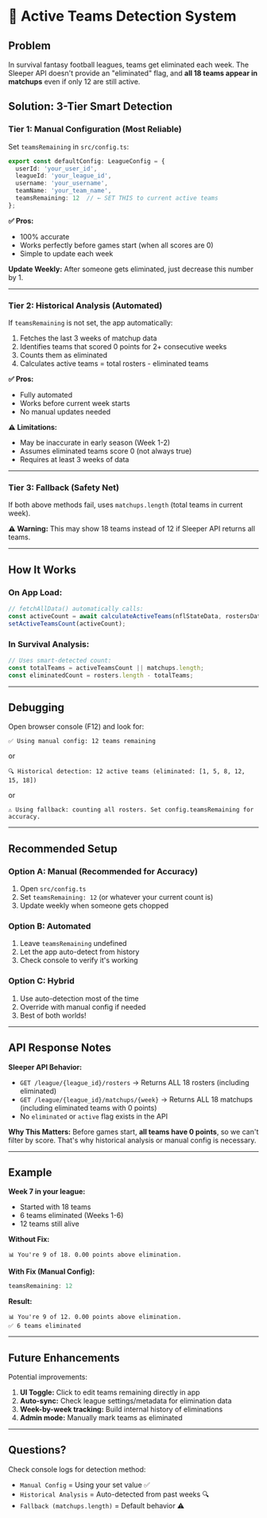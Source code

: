 # 🎯 Active Teams Detection System

## Problem
In survival fantasy football leagues, teams get eliminated each week. The Sleeper API doesn't provide an "eliminated" flag, and **all 18 teams appear in matchups** even if only 12 are still active.

## Solution: 3-Tier Smart Detection

### **Tier 1: Manual Configuration** (Most Reliable)
Set `teamsRemaining` in `src/config.ts`:

```typescript
export const defaultConfig: LeagueConfig = {
  userId: 'your_user_id',
  leagueId: 'your_league_id',
  username: 'your_username',
  teamName: 'your_team_name',
  teamsRemaining: 12  // ← SET THIS to current active teams
};
```

**✅ Pros:**
- 100% accurate
- Works perfectly before games start (when all scores are 0)
- Simple to update each week

**Update Weekly:**
After someone gets eliminated, just decrease this number by 1.

---

### **Tier 2: Historical Analysis** (Automated)
If `teamsRemaining` is not set, the app automatically:
1. Fetches the last 3 weeks of matchup data
2. Identifies teams that scored 0 points for 2+ consecutive weeks
3. Counts them as eliminated
4. Calculates active teams = total rosters - eliminated teams

**✅ Pros:**
- Fully automated
- Works before current week starts
- No manual updates needed

**⚠️ Limitations:**
- May be inaccurate in early season (Week 1-2)
- Assumes eliminated teams score 0 (not always true)
- Requires at least 3 weeks of data

---

### **Tier 3: Fallback** (Safety Net)
If both above methods fail, uses `matchups.length` (total teams in current week).

**⚠️ Warning:** This may show 18 teams instead of 12 if Sleeper API returns all teams.

---

## How It Works

### On App Load:
```typescript
// fetchAllData() automatically calls:
const activeCount = await calculateActiveTeams(nflStateData, rostersData);
setActiveTeamsCount(activeCount);
```

### In Survival Analysis:
```typescript
// Uses smart-detected count:
const totalTeams = activeTeamsCount || matchups.length;
const eliminatedCount = rosters.length - totalTeams;
```

---

## Debugging

Open browser console (F12) and look for:

```
✅ Using manual config: 12 teams remaining
```
or
```
🔍 Historical detection: 12 active teams (eliminated: [1, 5, 8, 12, 15, 18])
```
or
```
⚠️ Using fallback: counting all rosters. Set config.teamsRemaining for accuracy.
```

---

## Recommended Setup

### **Option A: Manual (Recommended for Accuracy)**
1. Open `src/config.ts`
2. Set `teamsRemaining: 12` (or whatever your current count is)
3. Update weekly when someone gets chopped

### **Option B: Automated**
1. Leave `teamsRemaining` undefined
2. Let the app auto-detect from history
3. Check console to verify it's working

### **Option C: Hybrid**
1. Use auto-detection most of the time
2. Override with manual config if needed
3. Best of both worlds!

---

## API Response Notes

**Sleeper API Behavior:**
- `GET /league/{league_id}/rosters` → Returns ALL 18 rosters (including eliminated)
- `GET /league/{league_id}/matchups/{week}` → Returns ALL 18 matchups (including eliminated teams with 0 points)
- No `eliminated` or `active` flag exists in the API

**Why This Matters:**
Before games start, **all teams have 0 points**, so we can't filter by score. That's why historical analysis or manual config is necessary.

---

## Example

**Week 7 in your league:**
- Started with 18 teams
- 6 teams eliminated (Weeks 1-6)
- 12 teams still alive

**Without Fix:**
```
📊 You're 9 of 18. 0.00 points above elimination.
```

**With Fix (Manual Config):**
```typescript
teamsRemaining: 12
```

**Result:**
```
📊 You're 9 of 12. 0.00 points above elimination.
✅ 6 teams eliminated
```

---

## Future Enhancements

Potential improvements:
1. **UI Toggle:** Click to edit teams remaining directly in app
2. **Auto-sync:** Check league settings/metadata for elimination data
3. **Week-by-week tracking:** Build internal history of eliminations
4. **Admin mode:** Manually mark teams as eliminated

---

## Questions?

Check console logs for detection method:
- `Manual Config` = Using your set value ✅
- `Historical Analysis` = Auto-detected from past weeks 🔍
- `Fallback (matchups.length)` = Default behavior ⚠️
